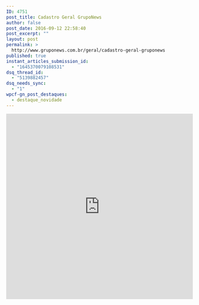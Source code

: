 ```yaml
---
ID: 4751
post_title: Cadastro Geral GrupoNews
author: false
post_date: 2016-09-12 22:58:40
post_excerpt: ""
layout: post
permalink: >
  http://www.gruponews.com.br/geral/cadastro-geral-gruponews
published: true
instant_articles_submission_id:
  - "1645370079108531"
dsq_thread_id:
  - "5139882457"
dsq_needs_sync:
  - "1"
wpcf-gn_post_destaques:
  - destaque_novidade
---
```

<iframe src="https://docs.google.com/forms/d/e/1FAIpQLSfjLf8Vk74lbyfoTAtFDIUh-NjvBvMTg--6TVDJPniwyeaazw/viewform?embedded=true" width="100%" height="500" frameborder="0" marginheight="0" marginwidth="0">Cadastre-se para receber áudios, vídeos, artigos, notícias e agilize sua inscrição para os próximos encontros.</iframe>